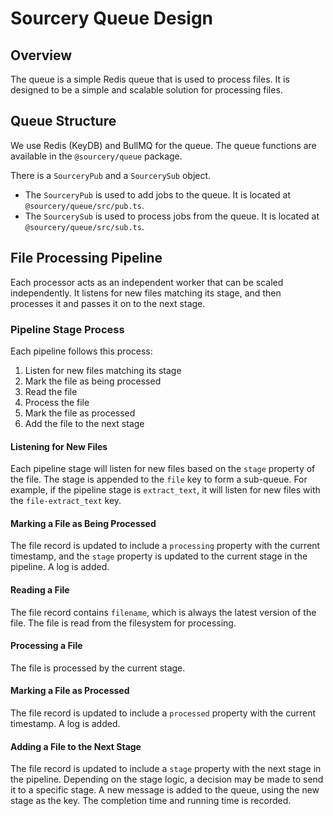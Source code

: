 # Sourcery Queue Design

## Overview

The queue is a simple Redis queue that is used to process files. It is designed to be a simple and scalable solution for processing files.

## Queue Structure

We use Redis (KeyDB) and BullMQ for the queue. The queue functions are available in the `@sourcery/queue` package.

There is a `SourceryPub` and a `SourcerySub` object. 
- The `SourceryPub` is used to add jobs to the queue. It is located at `@sourcery/queue/src/pub.ts`.
- The `SourcerySub` is used to process jobs from the queue. It is located at `@sourcery/queue/src/sub.ts`.

## File Processing Pipeline

Each processor acts as an independent worker that can be scaled independently. It listens for new files matching its stage, and then processes it and passes it on to the next stage.

### Pipeline Stage Process

Each pipeline follows this process:

1. Listen for new files matching its stage
2. Mark the file as being processed
3. Read the file
4. Process the file
5. Mark the file as processed
6. Add the file to the next stage

#### Listening for New Files

Each pipeline stage will listen for new files based on the `stage` property of the file. The stage is appended to the `file` key to form a sub-queue. For example, if the pipeline stage is `extract_text`, it will listen for new files with the `file-extract_text` key.

#### Marking a File as Being Processed

The file record is updated to include a `processing` property with the current timestamp, and the `stage` property is updated to the current stage in the pipeline. A log is added.

#### Reading a File

The file record contains `filename`, which is always the latest version of the file. The file is read from the filesystem for processing.

#### Processing a File

The file is processed by the current stage.

#### Marking a File as Processed

The file record is updated to include a `processed` property with the current timestamp. A log is added.

#### Adding a File to the Next Stage

The file record is updated to include a `stage` property with the next stage in the pipeline. Depending on the stage logic, a decision may be made to send it to a specific stage. A new message is added to the queue, using the new stage as the key. The completion time and running time is recorded.